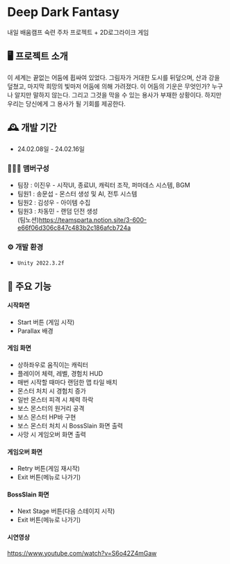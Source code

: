# Deep Dark Fantasy
내일 배움캠프 숙련 주차 프로젝트 + 2D로그라이크 게임


## 🖥️ 프로젝트 소개
이 세계는 끝없는 어둠에 휩싸여 있었다. 그림자가 거대한 도시를 뒤덮으며, 산과 강을 덮쳤고, 마지막 희망의 빛마저 어둠에 의해 가려졌다. 이 어둠의 기운은 무엇인가? 누구나 알지만 말하지 않는다. 그리고 그것을 막을 수 있는 용사가 부재한 상황이다. 하지만 우리는 당신에게 그 용사가 될 기회를 제공한다.
<br>

## 🕰️ 개발 기간
* 24.02.08일 - 24.02.16일

### 🧑‍🤝‍🧑 맴버구성
 - 팀장  : 이진우 - 시작UI, 종료UI, 캐릭터 조작, 퍼마데스 시스템, BGM
 - 팀원1 : 송문섭 - 몬스터 생성 및 AI, 전투 시스템
 - 팀원2 : 김성우 - 아이템 수집
 - 팀원3 : 차동민 - 랜덤 던전 생성<br>
(팀노션)<https://teamsparta.notion.site/3-600-e66f06d306c847c483b2c186afcb724a>

### ⚙️ 개발 환경
- `Unity 2022.3.2f`

## 📌 주요 기능
#### 시작화면
- Start 버튼 (게임 시작)
- Parallax 배경
#### 게임 화면
- 상하좌우로 움직이는 캐릭터
- 플레이어 체력, 레벨, 경험치 HUD
- 매번 시작할 때마다 랜덤한 맵 타일 배치
- 몬스터 처치 시 경험치 증가
- 일반 몬스터 피격 시 체력 하락
- 보스 몬스터의 원거리 공격
- 보스 몬스터 HP바 구현
- 보스 몬스터 처치 시 BossSlain 화면 출력
- 사망 시 게임오버 화면 출력
#### 게임오버 화면 
- Retry 버튼(게임 재시작)
- Exit 버튼(메뉴로 나가기)
#### BossSlain 화면 
- Next Stage 버튼(다음 스테이지 시작)
- Exit 버튼(메뉴로 나가기)
#### 시연영상
https://www.youtube.com/watch?v=S6o42Z4mGaw


